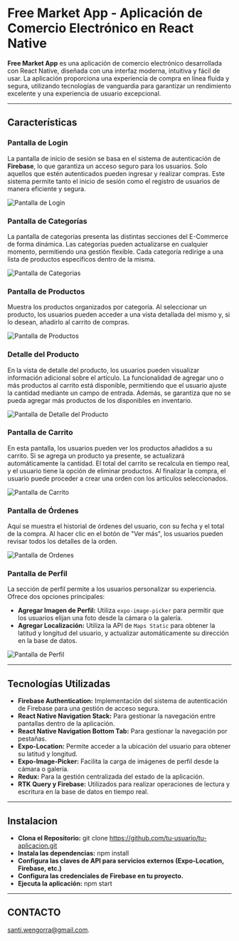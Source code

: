 # Free Market App - Aplicación de Comercio Electrónico en React Native

**Free Market App** es una aplicación de comercio electrónico desarrollada con React Native, diseñada con una interfaz moderna, intuitiva y fácil de usar. La aplicación proporciona una experiencia de compra en línea fluida y segura, utilizando tecnologías de vanguardia para garantizar un rendimiento excelente y una experiencia de usuario excepcional.

---

## Características

### Pantalla de Login

La pantalla de inicio de sesión se basa en el sistema de autenticación de **Firebase**, lo que garantiza un acceso seguro para los usuarios. Solo aquellos que estén autenticados pueden ingresar y realizar compras. Este sistema permite tanto el inicio de sesión como el registro de usuarios de manera eficiente y segura.

![Pantalla de Login](./assets/login.screen.png)

### Pantalla de Categorías

La pantalla de categorías presenta las distintas secciones del E-Commerce de forma dinámica. Las categorías pueden actualizarse en cualquier momento, permitiendo una gestión flexible. Cada categoría redirige a una lista de productos específicos dentro de la misma.

![Pantalla de Categorias](./assets/categories.screen.png)

### Pantalla de Productos

Muestra los productos organizados por categoría. Al seleccionar un producto, los usuarios pueden acceder a una vista detallada del mismo y, si lo desean, añadirlo al carrito de compras.

![Pantalla de Productos](./assets/products.screen.png)

### Detalle del Producto

En la vista de detalle del producto, los usuarios pueden visualizar información adicional sobre el artículo. La funcionalidad de agregar uno o más productos al carrito está disponible, permitiendo que el usuario ajuste la cantidad mediante un campo de entrada. Además, se garantiza que no se pueda agregar más productos de los disponibles en inventario.

![Pantalla de Detalle del Producto](./assets/productDetail.screen.png)

### Pantalla de Carrito

En esta pantalla, los usuarios pueden ver los productos añadidos a su carrito. Si se agrega un producto ya presente, se actualizará automáticamente la cantidad. El total del carrito se recalcula en tiempo real, y el usuario tiene la opción de eliminar productos. Al finalizar la compra, el usuario puede proceder a crear una orden con los artículos seleccionados.

![Pantalla de Carrito](./assets/cart.screen.png)

### Pantalla de Órdenes

Aquí se muestra el historial de órdenes del usuario, con su fecha y el total de la compra. Al hacer clic en el botón de "Ver más", los usuarios pueden revisar todos los detalles de la orden.

![Pantalla de Ordenes](./assets/orders.screen.png)

### Pantalla de Perfil

La sección de perfil permite a los usuarios personalizar su experiencia. Ofrece dos opciones principales:

- **Agregar Imagen de Perfil:** Utiliza `expo-image-picker` para permitir que los usuarios elijan una foto desde la cámara o la galería.
- **Agregar Localización:** Utiliza la API de `Maps Static` para obtener la latitud y longitud del usuario, y actualizar automáticamente su dirección en la base de datos.

![Pantalla de Perfil](./assets/profile.screen.png)

---

## Tecnologías Utilizadas

- **Firebase Authentication:** Implementación del sistema de autenticación de Firebase para una gestión de acceso segura.
- **React Native Navigation Stack:** Para gestionar la navegación entre pantallas dentro de la aplicación.
- **React Native Navigation Bottom Tab:** Para gestionar la navegación por pestañas.
- **Expo-Location:** Permite acceder a la ubicación del usuario para obtener su latitud y longitud.
- **Expo-Image-Picker:** Facilita la carga de imágenes de perfil desde la cámara o galería.
- **Redux:** Para la gestión centralizada del estado de la aplicación.
- **RTK Query y Firebase:** Utilizados para realizar operaciones de lectura y escritura en la base de datos en tiempo real.

---

## Instalacion

- **Clona el Repositorio:** git clone https://github.com/tu-usuario/tu-aplicacion.git
- **Instala las dependencias:** npm install
- **Configura las claves de API para servicios externos (Expo-Location, Firebase, etc.)**
- **Configura las credenciales de Firebase en tu proyecto.**
- **Ejecuta la aplicación:** npm start

---

## CONTACTO

santi.wengorra@gmail.com.
